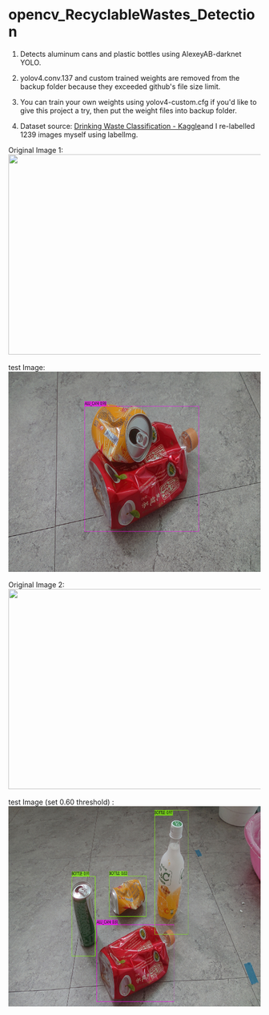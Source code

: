 # opencv_RecyclableWastes_Detection

1. Detects aluminum cans and plastic bottles using AlexeyAB-darknet YOLO.

2. yolov4.conv.137 and custom trained weights are removed from the backup folder because they exceeded github's file size limit.

3. You can train your own weights using yolov4-custom.cfg if you'd like to give this project a try, then put the weight files into backup folder.

4. Dataset source: <a href="https://www.kaggle.com/arkadiyhacks/drinking-waste-classification">Drinking Waste Classification - Kaggle</a>and I re-labelled 1239 images myself using labelImg.

Original Image 1: <br/>
<img src="https://github.com/PDooDP/opencv_RecyclableWastes_Detection/blob/master/test_data/my_04.JPG" width="600" height="400">

test Image: <br/>
<img src="https://github.com/PDooDP/opencv_RecyclableWastes_Detection/blob/master/test_data/my_04_predictions.JPG" width="600" height="400">

Original Image 2: <br/>
<img src="https://github.com/PDooDP/opencv_RecyclableWastes_Detection/blob/master/test_data/my_06.JPG" width="600" height="400">

test Image (set 0.60 threshold) : <br/>
<img src="https://github.com/PDooDP/opencv_RecyclableWastes_Detection/blob/master/test_data/my_06_predictions_t0-6.JPG" width="600" height="400">

